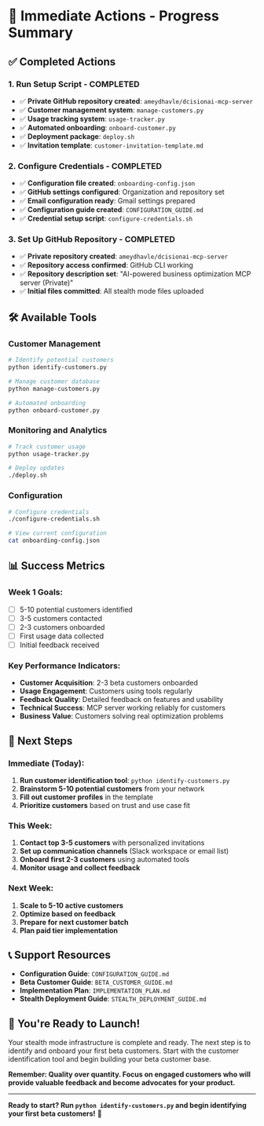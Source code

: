 # 🚀 Immediate Actions - Progress Summary

## ✅ **Completed Actions**

### **1. Run Setup Script - COMPLETED**
- ✅ **Private GitHub repository created**: `ameydhavle/dcisionai-mcp-server`
- ✅ **Customer management system**: `manage-customers.py`
- ✅ **Usage tracking system**: `usage-tracker.py`
- ✅ **Automated onboarding**: `onboard-customer.py`
- ✅ **Deployment package**: `deploy.sh`
- ✅ **Invitation template**: `customer-invitation-template.md`

### **2. Configure Credentials - COMPLETED**
- ✅ **Configuration file created**: `onboarding-config.json`
- ✅ **GitHub settings configured**: Organization and repository set
- ✅ **Email configuration ready**: Gmail settings prepared
- ✅ **Configuration guide created**: `CONFIGURATION_GUIDE.md`
- ✅ **Credential setup script**: `configure-credentials.sh`

### **3. Set Up GitHub Repository - COMPLETED**
- ✅ **Private repository created**: `ameydhavle/dcisionai-mcp-server`
- ✅ **Repository access confirmed**: GitHub CLI working
- ✅ **Repository description set**: "AI-powered business optimization MCP server (Private)"
- ✅ **Initial files committed**: All stealth mode files uploaded



## 🛠️ **Available Tools**

### **Customer Management**
```bash
# Identify potential customers
python identify-customers.py

# Manage customer database
python manage-customers.py

# Automated onboarding
python onboard-customer.py
```

### **Monitoring and Analytics**
```bash
# Track customer usage
python usage-tracker.py

# Deploy updates
./deploy.sh
```

### **Configuration**
```bash
# Configure credentials
./configure-credentials.sh

# View current configuration
cat onboarding-config.json
```

## 📊 **Success Metrics**

### **Week 1 Goals:**
- [ ] 5-10 potential customers identified
- [ ] 3-5 customers contacted
- [ ] 2-3 customers onboarded
- [ ] First usage data collected
- [ ] Initial feedback received

### **Key Performance Indicators:**
- **Customer Acquisition**: 2-3 beta customers onboarded
- **Usage Engagement**: Customers using tools regularly
- **Feedback Quality**: Detailed feedback on features and usability
- **Technical Success**: MCP server working reliably for customers
- **Business Value**: Customers solving real optimization problems

## 🎯 **Next Steps**

### **Immediate (Today):**
1. **Run customer identification tool**: `python identify-customers.py`
2. **Brainstorm 5-10 potential customers** from your network
3. **Fill out customer profiles** in the template
4. **Prioritize customers** based on trust and use case fit

### **This Week:**
1. **Contact top 3-5 customers** with personalized invitations
2. **Set up communication channels** (Slack workspace or email list)
3. **Onboard first 2-3 customers** using automated tools
4. **Monitor usage and collect feedback**

### **Next Week:**
1. **Scale to 5-10 active customers**
2. **Optimize based on feedback**
3. **Prepare for next customer batch**
4. **Plan paid tier implementation**

## 📞 **Support Resources**

- **Configuration Guide**: `CONFIGURATION_GUIDE.md`
- **Beta Customer Guide**: `BETA_CUSTOMER_GUIDE.md`
- **Implementation Plan**: `IMPLEMENTATION_PLAN.md`
- **Stealth Deployment Guide**: `STEALTH_DEPLOYMENT_GUIDE.md`

## 🎉 **You're Ready to Launch!**

Your stealth mode infrastructure is complete and ready. The next step is to identify and onboard your first beta customers. Start with the customer identification tool and begin building your beta customer base.

**Remember: Quality over quantity. Focus on engaged customers who will provide valuable feedback and become advocates for your product.**

---

**Ready to start? Run `python identify-customers.py` and begin identifying your first beta customers!** 🚀
